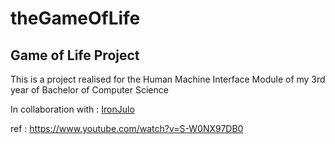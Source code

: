 # theGameOfLife
## Game of Life Project ##

This is a project realised for the Human Machine Interface Module of my 3rd year of Bachelor of Computer Science 

In collaboration with : [IronJulo](https://github.com/IronJulo)


ref : https://www.youtube.com/watch?v=S-W0NX97DB0
